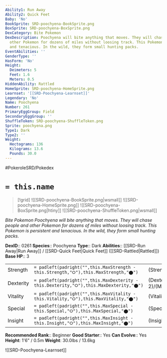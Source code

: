 ```yaml
---
Ability1: Run Away
Ability2: Quick Feet
Baby: 'No'
BookSprite: SRD-poochyena-BookSprite.png
BoxSprite: SRD-poochyena-BoxSprite.png
DexCategory: Bite Pokemon
DexDescription: Poochyena will bite anything that moves. They will chase people and
  other Pokemon for dozens of miles without loosing track. This Pokemon is persistent
  and tenacious. In the wild, they form small hunting packs.
EventAbilities: ''
GenderType: ''
HasForm: 'No'
Height:
  Deimeters: 5
  Feet: 1.6
  Meters: 0.5
HiddenAbility: Rattled
HomeSprite: SRD-poochyena-HomeSprite.png
Learnset: '[[SRD-Poochyena-Learnset]]'
Legendary: 'No'
Name: Poochyena
Number: 261
PrimaryEggGroup: Field
SecondaryEggGroup: ''
ShuffleToken: SRD-poochyena-ShuffleToken.png
Sprite: poochyena.png
Type1: Dark
Type2: ''
Weight:
  Hectograms: 136
  Kilograms: 13.6
  Pounds: 30.0
---
```


#PokeroleSRD/Pokedex

# `= this.name`

> [!grid]
> ![[SRD-poochyena-BookSprite.png|wsmall]]
> ![[SRD-poochyena-HomeSprite.png]]
> ![[SRD-poochyena-BoxSprite.png|htiny]]
> ![[SRD-poochyena-ShuffleToken.png|wsmall]]


*Bite Pokemon*
*Poochyena will bite anything that moves. They will chase people and other Pokemon for dozens of miles without loosing track. This Pokemon is persistent and tenacious. In the wild, they form small hunting packs.*

**DexID**:: 0261
**Species**:: Poochyena
**Type**:: Dark
**Abilities**:: [[SRD-Run Away|Run Away]] / [[SRD-Quick Feet|Quick Feet]] ([[SRD-Rattled|Rattled]])
**Base HP**:: 3

|           |                                                                                        |                                          |
| --------- | -------------------------------------------------------------------------------------- | ---------------------------------------- |
| Strength  | `= padleft(padright("",this.MaxStrength - this.Strength,"⭘"),this.MaxStrength,"⬤")`    | (Strength::2)/(MaxStrength::4)   |
| Dexterity | `= padleft(padright("",this.MaxDexterity - this.Dexterity,"⭘"),this.MaxDexterity,"⬤")` | (Dexterity:: 2)/(MaxDexterity::4) |
| Vitality  | `= padleft(padright("",this.MaxVitality - this.Vitality,"⭘"),this.MaxVitality,"⬤")`    | (Vitality::1)/(MaxVitality::3)   |
| Special   | `= padleft(padright("",this.MaxSpecial - this.Special,"⭘"),this.MaxSpecial,"⬤")`       | (Special::1)/(MaxSpecial::3)     |
| Insight   | `= padleft(padright("",this.MaxInsight - this.Insight,"⭘"),this.MaxInsight,"⬤")`       | (Insight::1)/(MaxInsight::3)     |


**Recommended Rank**:: Beginner
**Good Starter**:: Yes
**Can Evolve**:: Yes
**Height**: 1'6" / 0.5m
**Weight**: 30.0lbs / 13.6kg

![[SRD-Poochyena-Learnset]]